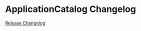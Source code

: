 # ApplicationCatalog Changelog

[Release Changelog](https://github.com/spryker/application-catalog/releases)
